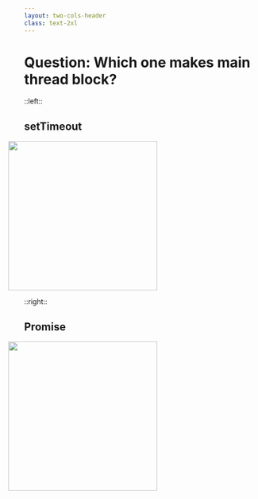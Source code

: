 ```yaml
---
layout: two-cols-header
class: text-2xl
---
```


# Question: Which one makes main thread block?

::left::

## setTimeout

<img src="/images/setTimeout.png" class="code" style="margin-left: -2rem; height: 300px;" />

::right::

## Promise

<img src="/images/promise.png" class="code" style="margin-left: -2rem; height: 300px;" />